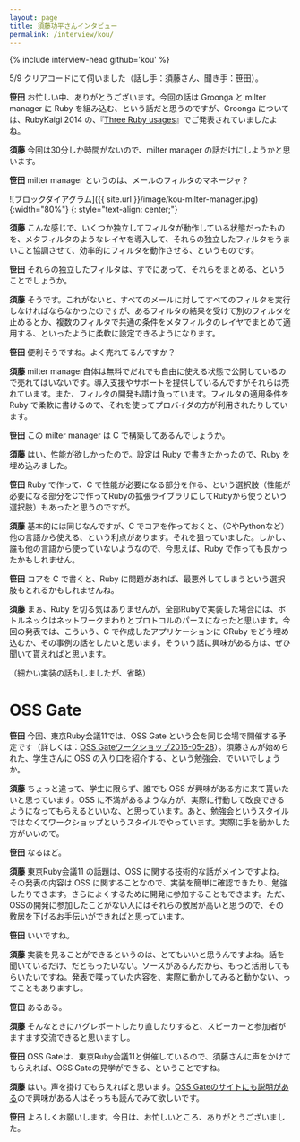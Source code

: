 ```yaml
---
layout: page
title: 須藤功平さんインタビュー
permalink: /interview/kou/
---
```


{% include interview-head github='kou' %}

5/9 クリアコードにて伺いました（話し手：須藤さん、聞き手：笹田）。

__笹田__ お忙しい中、ありがとうございます。今回の話は Groonga と milter manager に Ruby を組み込む、という話だと思うのですが、Groonga については、RubyKaigi 2014 の、『[Three Ruby usages](http://slide.rabbit-shocker.org/authors/kou/rubykaigi-2014/)』でご発表されていましたよね。

__須藤__ 今回は30分しか時間がないので、milter manager の話だけにしようかと思います。

__笹田__ milter manager というのは、メールのフィルタのマネージャ？

![ブロックダイアグラム]({{ site.url }}/image/kou-milter-manager.jpg){:width="80%"}
{: style="text-align: center;"}

__須藤__ こんな感じで、いくつか独立してフィルタが動作している状態だったものを、メタフィルタのようなレイヤを導入して、それらの独立したフィルタをうまいこと協調させて、効率的にフィルタを動作させる、というものです。

__笹田__ それらの独立したフィルタは、すでにあって、それらをまとめる、ということでしょうか。

__須藤__ そうです。これがないと、すべてのメールに対してすべてのフィルタを実行しなければならなかったのですが、あるフィルタの結果を受けて別のフィルタを止めるとか、複数のフィルタで共通の条件をメタフィルタのレイヤでまとめて適用する、といったように柔軟に設定できるようになります。

__笹田__ 便利そうですね。よく売れてるんですか？

__須藤__ milter manager自体は無料でだれでも自由に使える状態で公開しているので売れてはいないです。導入支援やサポートを提供しているんですがそれらは売れています。また、フィルタの開発も請け負っています。フィルタの適用条件を Ruby で柔軟に書けるので、それを使ってプロバイダの方が利用されたりしています。

__笹田__ この milter manager は C で構築してあるんでしょうか。

__須藤__ はい、性能が欲しかったので。設定は Ruby で書きたかったので、Ruby を埋め込みました。

__笹田__ Ruby で作って、C で性能が必要になる部分を作る、という選択肢（性能が必要になる部分をCで作ってRubyの拡張ライブラリにしてRubyから使うという選択肢）もあったと思うのですが。

__須藤__ 基本的には同じなんですが、C でコアを作っておくと、（CやPythonなど）他の言語から使える、という利点があります。それを狙っていました。しかし、誰も他の言語から使っていないようなので、今思えば、Ruby で作っても良かったかもしれません。

__笹田__ コアを C で書くと、Ruby に問題があれば、最悪外してしまうという選択肢もとれるかもしれませんね。

__須藤__ まぁ、Ruby を切る気はありませんが。全部Rubyで実装した場合には、ボトルネックはネットワークまわりとプロトコルのパースになったと思います。今回の発表では、こういう、C で作成したアプリケーションに CRuby をどう埋め込むか、その事例の話をしたいと思います。そういう話に興味がある方は、ぜひ聞いて貰えればと思います。

（細かい実装の話もしましたが、省略）

# OSS Gate

__笹田__ 今回、東京Ruby会議11では、OSS Gate という会を同じ会場で開催する予定です（詳しくは：[OSS Gateワークショップ2016-05-28](https://oss-gate.doorkeeper.jp/events/38550)）。須藤さんが始められた、学生さんに OSS の入り口を紹介する、という勉強会、でいいでしょうか。

__須藤__ ちょっと違って、学生に限らず、誰でも OSS が興味がある方に来て貰いたいと思っています。OSS に不満があるような方が、実際に行動して改良できるようになってもらえるといいな、と思っています。あと、勉強会というスタイルではなくてワークショップというスタイルでやっています。実際に手を動かした方がいいので。

__笹田__ なるほど。

__須藤__ 東京Ruby会議11 の話題は、OSS に関する技術的な話がメインですよね。その発表の内容は OSS に関することなので、実装を簡単に確認できたり、勉強したりできます。さらによくするために開発に参加することもできます。ただ、OSSの開発に参加したことがない人にはそれらの敷居が高いと思うので、その敷居を下げるお手伝いができればと思っています。

__笹田__ いいですね。

__須藤__ 実装を見ることができるというのは、とてもいいと思うんですよね。話を聞いているだけ、だともったいない。ソースがあるんだから、もっと活用してもらいたいですね。発表で喋っていた内容を、実際に動かしてみると動かない、ってこともありますし。

__笹田__ あるある。

__須藤__ そんなときにバグレポートしたり直したりすると、スピーカーと参加者がますます交流できると思いますし。

__笹田__ OSS Gateは、東京Ruby会議11と併催しているので、須藤さんに声をかけてもらえれば、OSS Gateの見学ができる、ということですね。

__須藤__ はい。声を掛けてもらえればと思います。[OSS Gateのサイトにも説明がある](http://oss-gate.github.io/announce/update/2015/12/17/welcome-to-oss-gate.html)ので興味がある人はそっちも読んでみて欲しいです。

__笹田__ よろしくお願いします。今日は、お忙しいところ、ありがとうございました。
